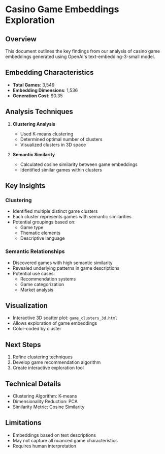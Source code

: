 # Casino Game Embeddings Exploration

## Overview
This document outlines the key findings from our analysis of casino game embeddings generated using OpenAI's text-embedding-3-small model.

## Embedding Characteristics
- **Total Games**: 3,549
- **Embedding Dimensions**: 1,536
- **Generation Cost**: $0.35

## Analysis Techniques
1. **Clustering Analysis**
   - Used K-means clustering
   - Determined optimal number of clusters
   - Visualized clusters in 3D space

2. **Semantic Similarity**
   - Calculated cosine similarity between game embeddings
   - Identified similar games within clusters

## Key Insights
### Clustering
- Identified multiple distinct game clusters
- Each cluster represents games with semantic similarities
- Potential groupings based on:
  - Game type
  - Thematic elements
  - Descriptive language

### Semantic Relationships
- Discovered games with high semantic similarity
- Revealed underlying patterns in game descriptions
- Potential use cases:
  - Recommendation systems
  - Game categorization
  - Market analysis

## Visualization
- Interactive 3D scatter plot: `game_clusters_3d.html`
- Allows exploration of game embeddings
- Color-coded by cluster

## Next Steps
1. Refine clustering techniques
2. Develop game recommendation algorithm
3. Create interactive exploration tool

## Technical Details
- Clustering Algorithm: K-means
- Dimensionality Reduction: PCA
- Similarity Metric: Cosine Similarity

## Limitations
- Embeddings based on text descriptions
- May not capture all nuanced game characteristics
- Requires human interpretation
